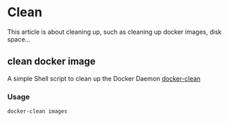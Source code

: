 # Clean

This article is about cleaning up, such as cleaning up docker images, disk space...


## clean docker image

A simple Shell script to clean up the Docker Daemon [docker-clean](https://github.com/ZZROTDesign/docker-clean)

### Usage

```shell
docker-clean images
```



